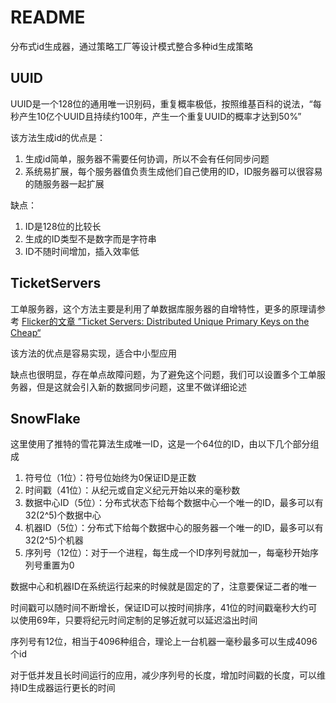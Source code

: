 # README

分布式id生成器，通过策略工厂等设计模式整合多种id生成策略

## UUID

UUID是一个128位的通用唯一识别码，重复概率极低，按照维基百科的说法，“每秒产生10亿个UUID且持续约100年，产生一个重复UUID的概率才达到50%”

该方法生成id的优点是：

1. 生成id简单，服务器不需要任何协调，所以不会有任何同步问题
2. 系统易扩展，每个服务器值负责生成他们自己使用的ID，ID服务器可以很容易的随服务器一起扩展

缺点：

1. ID是128位的比较长
2. 生成的ID类型不是数字而是字符串
3. ID不随时间增加，插入效率低



## TicketServers

工单服务器，这个方法主要是利用了单数据库服务器的自增特性，更多的原理请参考 [Flicker的文章 ”Ticket Servers: Distributed Unique Primary Keys on the Cheap“](https://code.flickr.net/2010/02/08/ticket-servers-distributed-unique-primary-keys-on-the-cheap/)

该方法的优点是容易实现，适合中小型应用

缺点也很明显，存在单点故障问题，为了避免这个问题，我们可以设置多个工单服务器，但是这就会引入新的数据同步问题，这里不做详细论述



## SnowFlake

这里使用了推特的雪花算法生成唯一ID，这是一个64位的ID，由以下几个部分组成

1. 符号位（1位）：符号位始终为0保证ID是正数
2. 时间戳（41位）：从纪元或自定义纪元开始以来的毫秒数
3. 数据中心ID（5位）：分布式状态下给每个数据中心一个唯一的ID，最多可以有32(2^5)个数据中心
4. 机器ID（5位）：分布式下给每个数据中心的服务器一个唯一的ID，最多可以有32(2^5)个机器
5. 序列号（12位）：对于一个进程，每生成一个ID序列号就加一，每毫秒开始序列号重置为0

数据中心和机器ID在系统运行起来的时候就是固定的了，注意要保证二者的唯一

时间戳可以随时间不断增长，保证ID可以按时间排序，41位的时间戳毫秒大约可以使用69年，只要将纪元时间定制的足够近就可以延迟溢出时间

序列号有12位，相当于4096种组合，理论上一台机器一毫秒最多可以生成4096个id

对于低并发且长时间运行的应用，减少序列号的长度，增加时间戳的长度，可以维持ID生成器运行更长的时间